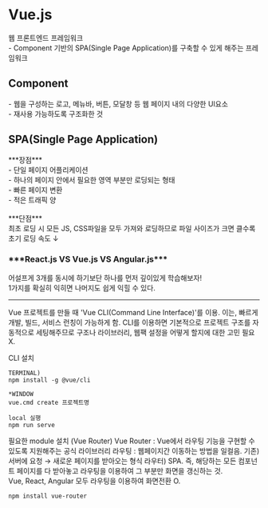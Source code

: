 <h1>Vue.js</h1>
웹 프론트엔드 프레임워크 <br/>
- Component 기반의 SPA(Single Page Application)를 구축할 수 있게 해주는 프레임워크 <br/>
 
<h2>Component</h2>
- 웹을 구성하는 로고, 메뉴바, 버튼, 모달창 등 웹 페이지 내의 다양한 UI요소 <br/>
- 재사용 가능하도록 구조화한 것 <br/>
 
<h2>SPA(Single Page Application)</h2>
***장점*** <br/>
- 단일 페이지 어플리케이션 <br/>
- 하나의 페이지 안에서 필요한 영역 부분만 로딩되는 형태 <br/>
- 빠른 페이지 변환 <br/>
- 적은 트래픽 양 <br/>
<br/>
***단점*** <br/>
최초 로딩 시 모든 JS, CSS파일을 모두 가져와 로딩하므로 파일 사이즈가 크면 클수록 초기 로딩 속도 ↓ 
 
<h3>***React.js VS Vue.js VS Angular.js*** </h3>
어설프게 3개를 동시에 하기보단 하나를 먼저 깊이있게 학습해보자! <br/>
1가지를 확실히 익히면 나머지도 쉽게 익힐 수 있다.

---
Vue 프로젝트를 만들 때 'Vue CLI(Command Line Interface)'를 이용.
이는, 빠르게 개발, 빌드, 서비스 런칭이 가능하게 함.
CLI를 이용하면 기본적으로 프로젝트 구조를 자동적으로 세팅해주므로 구조나 라이브러리, 웹팩 설정을 어떻게 할지에 대한 고민 필요 X.

CLI 설치
```
TERMINAL)
npm install -g @vue/cli
```
```
*WINDOW
vue.cmd create 프로젝트명
```
```
local 실행
npm run serve
```

필요한 module 설치 (Vue Router)
Vue Router : Vue에서 라우팅 기능을 구현할 수 있도록 지원해주는 공식 라이브러리
라우팅 : 웹페이지간 이동하는 방법을 일컬음.
기존) 서버에 요청 → 새로운 페이지를 받아오는 형식
라우터) SPA. 즉, 해당하는 모든 컴포넌트 페이지를 다 받아놓고 라우팅을 이용하여 그 부분만 화면을 갱신하는 것.
<br/>
Vue, React, Angular 모두 라우팅을 이용하여 화면전환 O.
```
npm install vue-router
```


